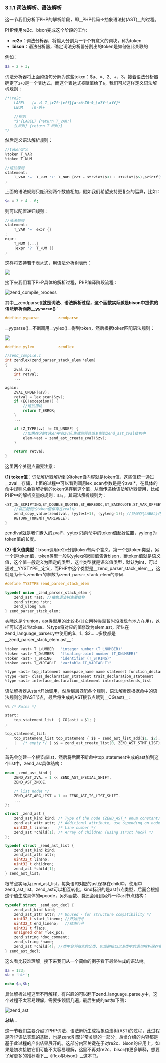 ### 3.1.1 词法解析、语法解析
这一节我们分析下PHP的解析阶段，即__PHP代码->抽象语法树(AST)__的过程。

PHP使用re2c、bison完成这个阶段的工作:
* __re2c__：词法分析器，将输入分割为一个个有意义的词块，称为token
* __bison__：语法分析器，确定词法分析器分割出的token是如何彼此关联的

例如：
```php
$a = 2 + 3;
```
词法分析器将上面的语句分解为这些token：$a、=、2、+、3，接着语法分析器确定了`2+3`是一个表达式，而这个表达式被赋值给了`a`，我们可以这样定义词法解析规则：
```c
/*!re2c
    LABEL   [a-zA-Z_\x7f-\xff][a-zA-Z0-9_\x7f-\xff]*
    LNUM    [0-9]+

    //规则
    "$"{LABEL} {return T_VAR;}
    {LNUM} {return T_NUM;}
*/
```
然后定义语法解析规则：
```c
//token定义
%token T_VAR
%token T_NUM

//语法规则
statement:
    T_VAR '=' T_NUM '+' T_NUM {ret = str2int($3) + str2int($5);printf("%d",ret);}
;
```
上面的语法规则只能识别两个数值相加，假如我们希望支持更复杂的运算，比如：
```php
$a = 3 + 4 - 6;
```
则可以配置递归规则：
```c
//语法规则
statement:
    T_VAR '=' expr {}
;
expr:
    T_NUM {...}
    |expr '?' T_NUM {}
;
```
这样将支持若干表达式，用语法分析树表示：

![](../img/zend_parse_1.png)

接下来我们看下PHP具体的解析过程，PHP编译阶段流程：

![zend_compile_process](../img/zend_compile_process.png)

其中__zendparse()__就是词法、语法解析过程，这个函数实际就是bison中提供的语法解析函数__yyparse()__：
```c
#define yyparse         zendparse
```
__yyparse()__不断调用__yylex()__得到token，然后根据token匹配语法规则：

![](../img/zend_parse_2.png)

```c
#define yylex           zendlex

//zend_compile.c
int zendlex(zend_parser_stack_elem *elem)
{
    zval zv;
    int retval;
    ...

again:
    ZVAL_UNDEF(&zv);
    retval = lex_scan(&zv);
    if (EG(exception)) {
        //语法错误
        return T_ERROR;
    }
    ...

    if (Z_TYPE(zv) != IS_UNDEF) {
        //如果在分割token中有zval生成则将其值复制到zend_ast_zval结构中
        elem->ast = zend_ast_create_zval(&zv);
    }

    return retval;
}
```
这里两个关键点需要注意：

__(1) token值__：词法解析器解析到的token值内容就是token值，这些值统一通过__zval__存储，上面的过程中可以看到调用lex_scan参数是是个zval*，在具体的命中规则总会将解析到的token保存到这个值，从而传递给语法解析器使用，比如PHP中的解析变量的规则：`$a;`，其词法解析规则为：
```c
<ST_IN_SCRIPTING,ST_DOUBLE_QUOTES,ST_HEREDOC,ST_BACKQUOTE,ST_VAR_OFFSET>"$"{LABEL} {
    //将匹配到的token值保存在zval中
    zend_copy_value(zendlval, (yytext+1), (yyleng-1)); //只保存{LABEL}内容，不包括$，所以是yytext+1
    RETURN_TOKEN(T_VARIABLE);
}
```
zendlval就是我们传入的zval*，yytext指向命中的token值起始位置，yyleng为token值的长度。

__(2) 语义值类型__：bison调用re2c分割token有两个含义，第一个是token类型，另一个是token值，token类型一般以yylex的返回值告诉bison，而token值就是语义值，这个值一般定义为固定的类型，这个类型就是语义值类型，默认为int，可以通过__YYSTYPE__定义，而PHP中这个类型是__zend_parser_stack_elem__，这就是为什么zendlex的参数为zend_parser_stack_elem的原因。
```c
#define YYSTYPE zend_parser_stack_elem

typedef union _zend_parser_stack_elem {
    zend_ast *ast; //抽象语法树主要结构
    zend_string *str;
    zend_ulong num;
} zend_parser_stack_elem;
```
实际这是个union，ast类型用的比较多(其它两种类型暂时没发现有地方在用)，这样可以通过%token、%type将对应的值修改为elem.ast，所以在zend_language_parser.y中使用的$$、$1、$2......多数都是__zend_parser_stack_elem.ast__：
```c
%token <ast> T_LNUMBER   "integer number (T_LNUMBER)"
%token <ast> T_DNUMBER   "floating-point number (T_DNUMBER)"
%token <ast> T_STRING    "identifier (T_STRING)"
%token <ast> T_VARIABLE  "variable (T_VARIABLE)"

%type <ast> top_statement namespace_name name statement function_declaration_statement
%type <ast> class_declaration_statement trait_declaration_statement
%type <ast> interface_declaration_statement interface_extends_list
```

语法解析器从start开始调用，然后层层匹配各个规则，语法解析器根据命中的语法规则创建AST节点，最后将生成的AST根节点赋到__CG(ast)__：
```c
%% /* Rules */

start:
    top_statement_list  { CG(ast) = $1; }
;

top_statement_list:
    top_statement_list top_statement { $$ = zend_ast_list_add($1, $2); }
    |   /* empty */ { $$ = zend_ast_create_list(0, ZEND_AST_STMT_LIST); }
;
```
首先会创建一个根节点list，然后将后面不断命中top_statement生成的ast加到这个list中，zend_ast具体结构：

```c
enum _zend_ast_kind {
    ZEND_AST_ZVAL = 1 << ZEND_AST_SPECIAL_SHIFT,
    ZEND_AST_ZNODE,

    /* list nodes */
    ZEND_AST_ARG_LIST = 1 << ZEND_AST_IS_LIST_SHIFT,
    ...
};

struct _zend_ast {
    zend_ast_kind kind; /* Type of the node (ZEND_AST_* enum constant) */
    zend_ast_attr attr; /* Additional attribute, use depending on node type */
    uint32_t lineno;    /* Line number */
    zend_ast *child[1]; /* Array of children (using struct hack) */
};

typedef struct _zend_ast_list {
    zend_ast_kind kind;
    zend_ast_attr attr;
    uint32_t lineno;
    uint32_t children;
    zend_ast *child[1];
} zend_ast_list;
```
根节点实际为zend_ast_list，每条语句对应的ast保存在child中，使用中zend_ast_list、zend_ast可以相互转化，kind标识的是ast节点类型，后面会根据这个值生成具体的opcode，另外函数、类还会用到另外一种ast节点结构：
```c
typedef struct _zend_ast_decl {
    zend_ast_kind kind;
    zend_ast_attr attr; /* Unused - for structure compatibility */
    uint32_t start_lineno; //开始行号
    uint32_t end_lineno;   //结束行号
    uint32_t flags;
    unsigned char *lex_pos;
    zend_string *doc_comment;
    zend_string *name;
    zend_ast *child[4]; //类中会将继承的父类、实现的接口以及类中的语句解析保存在child中
} zend_ast_decl;
```
这么看比较难理解，接下来我们从一个简单的例子看下最终生成的语法树。

```php
$a = 123;
$b = "hi~";

echo $a,$b;
```
具体解析过程这里不再解释，有兴趣的可以翻下zend_language_parse.y中，这个过程不太容易理解，需要多领悟几遍，最后生成的ast如下图：

![zend_ast](../img/zend_ast.png)

__总结：__

这一节我们主要介绍了PHP词法、语法解析生成抽象语法树(AST)的过程，此过程是PHP语法实现的基础，也是zend引擎非常关键的一部分，后续介绍的内容都是基于此过程的产出结果展开的。这部分内容关键在于对re2c、bison的应用上，如果是初次接触它们可能不太容易理解，这里不再对re2c、bison作更多解释，想要了解更多的推荐看下__《flex与bison》__这本书。
